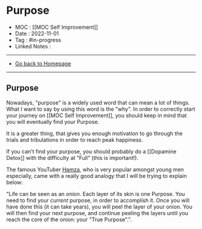 # Purpose
- MOC : [[MOC Self Improvement]]
- Date : 2022-11-01
- Tag : #in-progress
- Linked Notes : 
-------------------
- [Go back to Homepage](https://misudashi.ga/)
-----

## Purpose

Nowadays, "purpose" is a widely used word that can mean a lot of things. What I want to say by using this word is the "why". In order to correctly start your journey on [[MOC Self Improvement]], you should keep in mind that you will eventually find your Purpose. 

It is a greater thing, that gives you enough motivation to go through the trials and tribulations in order to reach peak happiness. 

If you can't find your purpose, you should probably do a [[Dopamine Detox]] with the difficulty at "Full" (this is important!). 

The famous YouTuber [Hamza](https://www.youtube.com/c/Hamza97), who is very popular amongst young men especially, came with a really good analogy that I will be trying to explain below:

"Life can be seen as an onion. Each layer of its skin is one Purpose. You need to find your *current* purpose, in order to accomplish it. Once you will have done this (it can take years), you will peel the layer of your onion. You will then find your next purpose, and continue peeling the layers until you reach the core of the onion: your "True Purpose".". 